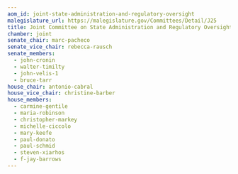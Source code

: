 ```yaml
---
aom_id: joint-state-administration-and-regulatory-oversight
malegislature_url: https://malegislature.gov/Committees/Detail/J25
title: Joint Committee on State Administration and Regulatory Oversight
chamber: joint
senate_chair: marc-pacheco
senate_vice_chair: rebecca-rausch
senate_members:
  - john-cronin
  - walter-timilty
  - john-velis-1
  - bruce-tarr
house_chair: antonio-cabral
house_vice_chair: christine-barber
house_members:
  - carmine-gentile
  - maria-robinson
  - christopher-markey
  - michelle-ciccolo
  - mary-keefe
  - paul-donato
  - paul-schmid
  - steven-xiarhos
  - f-jay-barrows
---
```

